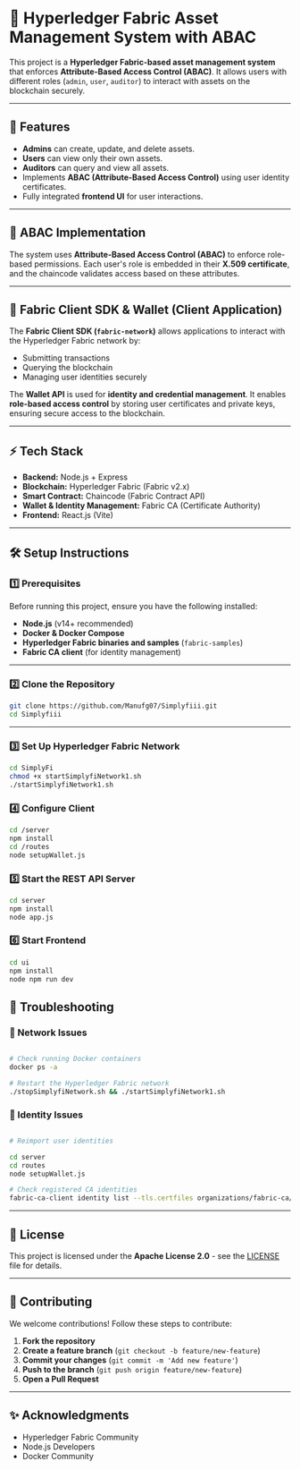 # 🚀 Hyperledger Fabric Asset Management System with ABAC

This project is a **Hyperledger Fabric-based asset management system** that enforces **Attribute-Based Access Control (ABAC)**. It allows users with different roles (`admin`, `user`, `auditor`) to interact with assets on the blockchain securely.

---

## 📌 Features
- **Admins** can create, update, and delete assets.
- **Users** can view only their own assets.
- **Auditors** can query and view all assets.
- Implements **ABAC (Attribute-Based Access Control)** using user identity certificates.
- Fully integrated **frontend UI** for user interactions.

---

## 🔐 ABAC Implementation
The system uses **Attribute-Based Access Control (ABAC)** to enforce role-based permissions. Each user's role is embedded in their **X.509 certificate**, and the chaincode validates access based on these attributes.

---

## 🚀 Fabric Client SDK & Wallet (Client Application)
The **Fabric Client SDK (`fabric-network`)** allows applications to interact with the Hyperledger Fabric network by:
- Submitting transactions
- Querying the blockchain
- Managing user identities securely  

The **Wallet API** is used for **identity and credential management**. It enables **role-based access control** by storing user certificates and private keys, ensuring secure access to the blockchain.

---

## ⚡ Tech Stack
- **Backend:** Node.js + Express
- **Blockchain:** Hyperledger Fabric (Fabric v2.x)
- **Smart Contract:** Chaincode (Fabric Contract API)
- **Wallet & Identity Management:** Fabric CA (Certificate Authority)
- **Frontend:** React.js (Vite)

---

## 🛠️ Setup Instructions

### **1️⃣ Prerequisites**
Before running this project, ensure you have the following installed:
- **Node.js** (v14+ recommended)
- **Docker & Docker Compose**
- **Hyperledger Fabric binaries and samples** (`fabric-samples`)
- **Fabric CA client** (for identity management)

---

### **2️⃣ Clone the Repository**
```bash
git clone https://github.com/Manufg07/Simplyfiii.git
cd Simplyfiii
```
---

### **3️⃣ Set Up Hyperledger Fabric Network**
```bash
cd SimplyFi
chmod +x startSimplyfiNetwork1.sh
./startSimplyfiNetwork1.sh
```

### **4️⃣ Configure Client**
```bash
cd /server
npm install
cd /routes
node setupWallet.js
```
### **5️⃣ Start the REST API Server**
```bash
cd server
npm install
node app.js
```

### **6️⃣ Start Frontend**
```bash
cd ui
npm install
node npm run dev
```
## 🐛 Troubleshooting

### **🛑 Network Issues**
```bash

# Check running Docker containers
docker ps -a

# Restart the Hyperledger Fabric network
./stopSimplyfiNetwork.sh && ./startSimplyfiNetwork1.sh
```

### **🔑 Identity Issues**
```bash

# Reimport user identities

cd server
cd routes
node setupWallet.js

# Check registered CA identities
fabric-ca-client identity list --tls.certfiles organizations/fabric-ca/organization1/ca-cert.pem
```

---

## 📜 License

This project is licensed under the **Apache License 2.0** - see the [LICENSE](LICENSE.md) file for details.

---

## 🤝 Contributing

We welcome contributions! Follow these steps to contribute:
1. **Fork the repository**
2. **Create a feature branch** (`git checkout -b feature/new-feature`)
3. **Commit your changes** (`git commit -m 'Add new feature'`)
4. **Push to the branch** (`git push origin feature/new-feature`)
5. **Open a Pull Request**

---

## ✨ Acknowledgments

- Hyperledger Fabric Community
- Node.js Developers
- Docker Community
